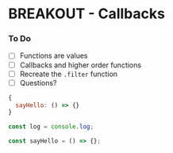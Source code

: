 # BREAKOUT - Callbacks

### To Do
- [ ] Functions are values
- [ ] Callbacks and higher order functions
- [ ] Recreate the `.filter` function
- [ ] Questions?

```js
{
  sayHello: () => {}
}

const log = console.log;

const sayHello = () => {};
```






















